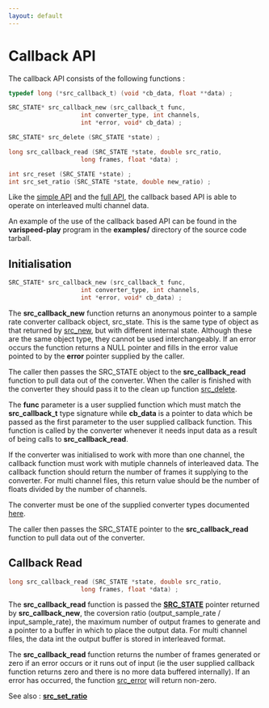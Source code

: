 ```yaml
---
layout: default
---
```


# Callback API

The callback API consists of the following functions :

```c
typedef long (*src_callback_t) (void *cb_data, float **data) ;

SRC_STATE* src_callback_new (src_callback_t func,
                    int converter_type, int channels,
                    int *error, void* cb_data) ;

SRC_STATE* src_delete (SRC_STATE *state) ;

long src_callback_read (SRC_STATE *state, double src_ratio,
                    long frames, float *data) ;

int src_reset (SRC_STATE *state) ;
int src_set_ratio (SRC_STATE *state, double new_ratio) ;
```

Like the [simple API](api_simple.md) and the [full API](api_full.md), the
callback based API is able to operate on interleaved multi channel data.

An example of the use of the callback based API can be found in the
**varispeed-play** program in the **examples/** directory of the source code
tarball.

## Initialisation

```c
SRC_STATE* src_callback_new (src_callback_t func,
                    int converter_type, int channels,
                    int *error, void* cb_data) ;
```

The **src_callback_new** function returns an anonymous pointer to a sample rate
converter callback object, src_state. This is the same type of object as that
returned by [src\_new](api_full.md#initialisation), but with different internal
state. Although these are the same object type, they cannot be used
interchangeably. If an error occurs the function returns a NULL pointer and
fills in the error value pointed to by the **error** pointer supplied by the
caller.

The caller then passes the SRC_STATE object to the **src_callback_read**
function to pull data out of the converter. When the caller is finished with the
converter they should pass it to the clean up function [src_delete](api_full.md#cleanup).

The **func** parameter is a user supplied function which must match the
**src_callback_t** type signature while **cb_data** is a pointer to data which
be passed as the first parameter to the user supplied callback function. This
function is called by the converter whenever it needs input data as a result of
being calls to **src_callback_read**.

If the converter was initialised to work with more than one channel, the
callback function must work with mutiple channels of interleaved data. The
callback function should return the number of frames it supplying to the
converter. For multi channel files, this return value should be the number of
floats divided by the number of channels.

The converter must be one of the supplied converter types documented [here](api_misc.md#converters).

The caller then passes the SRC_STATE pointer to the **src_callback_read**
function to pull data out of the converter.

## Callback Read

```c
long src_callback_read (SRC_STATE *state, double src_ratio,
                    long frames, float *data) ;
```

The **src_callback_read** function is passed the [**SRC_STATE**](api_misc.md#src_data)
pointer returned by **src_callback_new**, the coversion ratio
(output_sample_rate / input_sample_rate), the maximum number of output frames to
generate and a pointer to a buffer in which to place the output data. For multi
channel files, the data int the output buffer is stored in interleaved format.

The **src_callback_read** function returns the number of frames generated or
zero if an error occurs or it runs out of input (ie the user supplied callback
function returns zero and there is no more data buffered internally). If an
error has occurred, the function [src_error](api_misc.md#error-reporting)
will return non-zero.

See also : [**src_set_ratio**](api_full.md#set-ratio)
